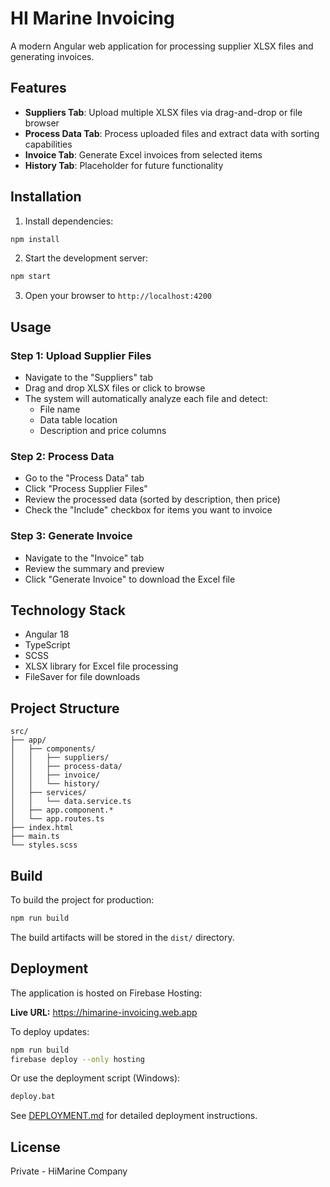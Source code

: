 # HI Marine Invoicing

A modern Angular web application for processing supplier XLSX files and generating invoices.

## Features

- **Suppliers Tab**: Upload multiple XLSX files via drag-and-drop or file browser
- **Process Data Tab**: Process uploaded files and extract data with sorting capabilities
- **Invoice Tab**: Generate Excel invoices from selected items
- **History Tab**: Placeholder for future functionality

## Installation

1. Install dependencies:
```bash
npm install
```

2. Start the development server:
```bash
npm start
```

3. Open your browser to `http://localhost:4200`

## Usage

### Step 1: Upload Supplier Files
- Navigate to the "Suppliers" tab
- Drag and drop XLSX files or click to browse
- The system will automatically analyze each file and detect:
  - File name
  - Data table location
  - Description and price columns

### Step 2: Process Data
- Go to the "Process Data" tab
- Click "Process Supplier Files"
- Review the processed data (sorted by description, then price)
- Check the "Include" checkbox for items you want to invoice

### Step 3: Generate Invoice
- Navigate to the "Invoice" tab
- Review the summary and preview
- Click "Generate Invoice" to download the Excel file

## Technology Stack

- Angular 18
- TypeScript
- SCSS
- XLSX library for Excel file processing
- FileSaver for file downloads

## Project Structure

```
src/
├── app/
│   ├── components/
│   │   ├── suppliers/
│   │   ├── process-data/
│   │   ├── invoice/
│   │   └── history/
│   ├── services/
│   │   └── data.service.ts
│   ├── app.component.*
│   └── app.routes.ts
├── index.html
├── main.ts
└── styles.scss
```

## Build

To build the project for production:

```bash
npm run build
```

The build artifacts will be stored in the `dist/` directory.

## Deployment

The application is hosted on Firebase Hosting:

**Live URL:** https://himarine-invoicing.web.app

To deploy updates:

```bash
npm run build
firebase deploy --only hosting
```

Or use the deployment script (Windows):
```bash
deploy.bat
```

See [DEPLOYMENT.md](DEPLOYMENT.md) for detailed deployment instructions.

## License

Private - HiMarine Company

